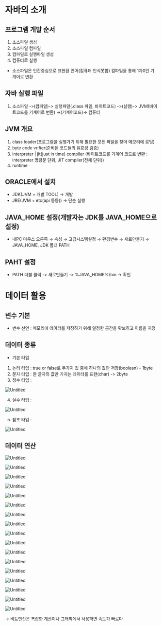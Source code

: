 # 자바의 소개

## 프로그램 개발 순서

1. 소스파일 생성
2. 소스파일 컴파일
3. 컴파일로 실행파일 생성
4. 컴퓨터로 실행

- 소스파일은 인간중심으로 표현된 언어(컴퓨터 인식못함) 컴파일을 통해 1과0인 기계어로 변환

## 자바 실행 파일

1. 소스파일 ->(컴파일)-> 실행파일(.class 파일, 바이트코드) ->(실행)-> JVM(바이트코드를 기계어로 변환) ->(기계어코드)-> 컴퓨터

## JVM 개요

1. class loader(프로그램을 실행가기 위해 필요한 모든 파일을 찾아 메모리에 로딩)
2. byte code vrifier(준비된 코드들의 유효성 검증)
3. interpreter | jit(just in time) compiler (바이트코드를 기계어 코드로 변환 : interpreter 명령문 단위, JIT compiler(전체 단위))
4. runtime

## ORACLE에서 설치

- JDK(JVM + 개발 TOOL) -> 개발
- JRE(JVM + etc(api 등등)) -> 단순 실행

## JAVA_HOME 설정(개발자는 JDK를 JAVA_HOME으로 설정)

- 내PC 마우스 오른쪽 → 속성 → 고급시스템설정 → 환경변수 → 새로만들기 → JAVA_HOME, JDK 폴더 PATH

## PAHT 설정

- PATH 더블 클릭 -> 새로만들기 -> %JAVA_HOME%\bin -> 확인

# 데이터 활용

## 변수 기본

- 변수 선언 : 메모리에 데이터를 저장하기 위해 일정한 공간을 확보하고 이름을 지정

## 데이터 종류

- 기본 타입
1) 논리 타입 : true or false로 두가지 값 중에 하나의 값만 저장(boolean) - 1byte
2) 문자 타입 : 한 글자의 값만 가지는 데이터를 표현(char) -> 2byte
3) 정수 타입 :

![Untitled](https://s3-us-west-2.amazonaws.com/secure.notion-static.com/ee54c0ba-2cd3-40fe-aebc-dd2bafe2390c/Untitled.png)

4) 실수 타입 :

![Untitled](https://s3-us-west-2.amazonaws.com/secure.notion-static.com/308eefa4-5868-4c38-9e49-00ffec2fcd06/Untitled.png)

5) 참조 타입 :

![Untitled](https://s3-us-west-2.amazonaws.com/secure.notion-static.com/5501e71a-b8ea-4d0f-95dd-28047dabcbfd/Untitled.png)

## 데이터 연산

![Untitled](https://s3-us-west-2.amazonaws.com/secure.notion-static.com/7722d49e-9eba-468e-869a-c7e6799c0a7e/Untitled.png)

![Untitled](https://s3-us-west-2.amazonaws.com/secure.notion-static.com/4e66a837-151b-44fa-a8f5-afaf1c2c01f7/Untitled.png)

![Untitled](https://s3-us-west-2.amazonaws.com/secure.notion-static.com/83a061a3-499b-4ef5-8a97-49f58fb520c8/Untitled.png)

![Untitled](https://s3-us-west-2.amazonaws.com/secure.notion-static.com/87139bef-7cbc-447a-b20e-78d30b74cb1a/Untitled.png)

![Untitled](https://s3-us-west-2.amazonaws.com/secure.notion-static.com/34a6ff5e-f590-4d7a-97f4-de436e4e6a20/Untitled.png)

![Untitled](https://s3-us-west-2.amazonaws.com/secure.notion-static.com/bc686b5e-92fc-44c0-835c-3bba1a45d1ea/Untitled.png)

![Untitled](https://s3-us-west-2.amazonaws.com/secure.notion-static.com/a98aa0dc-84f5-4ff6-8a6e-e464901577e9/Untitled.png)

![Untitled](https://s3-us-west-2.amazonaws.com/secure.notion-static.com/e7fd3b1f-88d9-45fe-b413-da5dc550d763/Untitled.png)

![Untitled](https://s3-us-west-2.amazonaws.com/secure.notion-static.com/bc0b8a80-5751-41e3-9c2f-dd03c40d7d5e/Untitled.png)

![Untitled](https://s3-us-west-2.amazonaws.com/secure.notion-static.com/75f659ea-f3fb-49d5-9cf6-09215cfc32c4/Untitled.png)

![Untitled](https://s3-us-west-2.amazonaws.com/secure.notion-static.com/bf0efff5-9f7e-4855-8615-464a7c2c36ac/Untitled.png)

![Untitled](https://s3-us-west-2.amazonaws.com/secure.notion-static.com/93aff47f-4fd6-4a50-b38f-bbd2f0c584bf/Untitled.png)

![Untitled](https://s3-us-west-2.amazonaws.com/secure.notion-static.com/09fc93bf-3194-4698-a2de-1f9e1813eeca/Untitled.png)

![Untitled](https://s3-us-west-2.amazonaws.com/secure.notion-static.com/48a3a5c7-45f7-4227-b926-a783ea5de1cb/Untitled.png)

![Untitled](https://s3-us-west-2.amazonaws.com/secure.notion-static.com/b6519748-e9be-461c-96d5-30599ccf6368/Untitled.png)

![Untitled](https://s3-us-west-2.amazonaws.com/secure.notion-static.com/f9cb56d4-d627-4fe4-a5dc-53c2125940aa/Untitled.png)

![Untitled](https://s3-us-west-2.amazonaws.com/secure.notion-static.com/1ac2078d-bd7e-487f-a02a-e48e4382616d/Untitled.png)

→ 비트연산은 복잡한 계산이나 그래픽에서 사용하면 속도가 빠르다